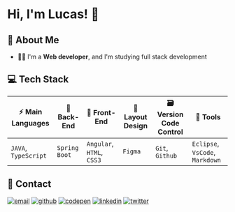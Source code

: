 
# Hi, I'm Lucas! 👋


## 🚀 About Me

- 🧑‍💻 I'm a **Web developer**, and I'm studying full stack development


## 💻 Tech Stack

<!-- - **⚡️ Main Languages:** `JAVA`, `TypeScript`
- **📡 Back-End:** `Spring Boot`
- **🎉 Front-End:** `Angular`, `HTML`, `CSS3`
- **🎨 Layout Design**: `Figma`
- **🗃️ Version Code Control**: `Git`, `Github`
- **🔨 Tools**: `Eclipse`, `VsCode`, `Markdown` -->
| ⚡️ Main Languages | 📡 Back-End | 🎉 Front-End | 🎨 Layout Design | 🗃️ Version Code Control | 🔨 Tools |
| ------------------------------ | ------------------------------ | ------------------------------ | ------------------------------ | ------------------------------ | ------------------------------ |
| `JAVA`, `TypeScript` | `Spring Boot` | `Angular`, `HTML`, `CSS3` | `Figma` | `Git`, `Github` | `Eclipse`, `VsCode`, `Markdown` |




## 🔗 Contact
[![email](https://img.shields.io/badge/my_email-A33?style=for-the-badge&logo=ko-fi&logoColor=white)](mailto:lms.262@gmail.com)
[![github](https://img.shields.io/badge/my_repos-926?style=for-the-badge&logo=ko-fi&logoColor=white)](https://github.com/LucasMoraesDev?tab=repositories)
[![codepen](https://img.shields.io/badge/my_codepen-157?style=for-the-badge&logo=ko-fi&logoColor=white)](https://codepen.io/lucasmoraesdev)
[![linkedin](https://img.shields.io/badge/my_linkedin-0A66C2?style=for-the-badge&logo=linkedin&logoColor=white)](https://www.linkedin.com/in/lucasmoraesdev/)
[![twitter](https://img.shields.io/badge/my_twitter-1DA1F2?style=for-the-badge&logo=twitter&logoColor=white)](https://twitter.com/LucasMoraesDev)

